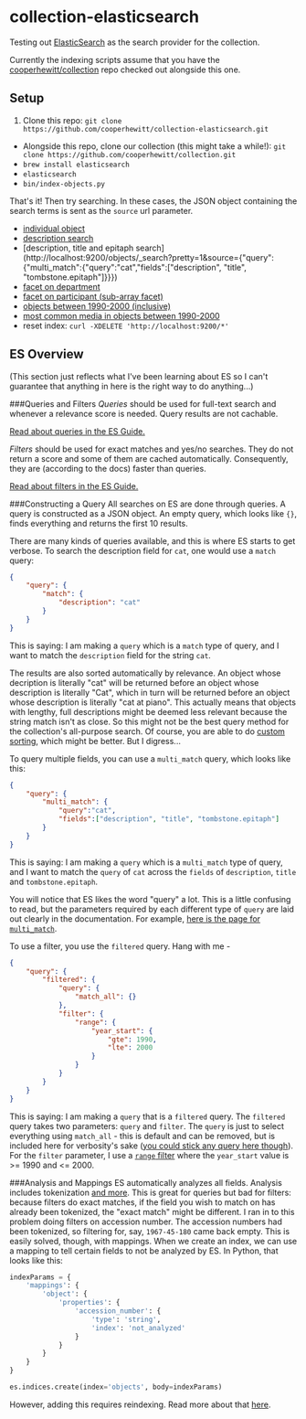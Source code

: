 collection-elasticsearch
===========

Testing out [ElasticSearch](http://www.elasticsearch.org) as the search provider for the collection.

Currently the indexing scripts assume that you have the [cooperhewitt/collection](https://github.com/cooperhewitt/collection/) repo checked out alongside this one. 

Setup
----------

1. Clone this repo: `git clone https://github.com/cooperhewitt/collection-elasticsearch.git`
* Alongside this repo, clone our collection (this might take a while!): `git clone https://github.com/cooperhewitt/collection.git`
* `brew install elasticsearch`
* `elasticsearch`
* `bin/index-objects.py`

That's it! Then try searching. In these cases, the JSON object containing the search terms is sent as the `source` url parameter.
* [individual object](http://localhost:9200/objects/_search?q=id:18109475&pretty=1)
* [description search](http://localhost:9200/objects/_search?pretty=1&source={"query":{"match":{"description":"cat"}}})
* [description, title and epitaph search](http://localhost:9200/objects/_search?pretty=1&source={"query":{"multi_match":{"query":"cat","fields":["description", "title", "tombstone.epitaph"]}}})
* [facet on department](http://localhost:9200/objects/_search?search_type=count&pretty=1&source={"facets":{"departments":{"terms":{"field":"department_id"}}}})
* [facet on participant (sub-array facet)](http://localhost:9200/objects/_search?search_type=count&pretty=1&source={"facets":{"participants":{"terms":{"field":"participants.person_id"}}}})
* [objects between 1990-2000 (inclusive)](http://localhost:9200/objects/_search?pretty=1&source={"query":{"filtered":{"filter":{"range":{"year_start":{"gte":1990,"lte":2000}}}}}})
* [most common media in objects between 1990-2000](http://localhost:9200/objects/_search?pretty=1&search_type=count&source={"query":{"filtered":{"filter":{"range":{"year_start":{"gte":1990,"lte":2000}}}}},"aggregations":{"roles":{"terms":{"field":"medium"}}}})
* reset index: `curl -XDELETE 'http://localhost:9200/*'`

ES Overview
----------
(This section just reflects what I've been learning about ES so I can't guarantee that anything in here is the right way to do anything...)

###Queries and Filters
*Queries* should be used for full-text search and whenever a relevance score is needed. Query results are not cachable.

[Read about queries in the ES Guide.](http://www.elasticsearch.org/guide/en/elasticsearch/reference/current/query-dsl-queries.html)

*Filters* should be used for exact matches and yes/no searches. They do not return a score and some of them are cached automatically. Consequently, they are (according to the docs) faster than queries.

[Read about filters in the ES Guide.](http://www.elasticsearch.org/guide/en/elasticsearch/reference/current/query-dsl-filters.html)

###Constructing a Query
All searches on ES are done through queries. A query is constructed as a JSON object. An empty query, which looks like `{}`, finds everything and returns the first 10 results.

There are many kinds of queries available, and this is where ES starts to get verbose. To search the description field for `cat`, one would use a `match` query:

```json
{
	"query": {
		"match": {
			"description": "cat"
		}
	}
}
```
This is saying: I am making a `query` which is a `match` type of query, and I want to match the `description` field for the string `cat`.

The results are also sorted automatically by relevance. An object whose decription is literally "cat" will be returned before an object whose description is literally "Cat", which in turn will be returned before an object whose description is literally "cat at piano". This actually means that objects with lengthy, full descriptions might be deemed less relevant because the string match isn't as close. So this might not be the best query method for the collection's all-purpose search. Of course, you are able to do [custom sorting](http://www.elasticsearch.org/guide/en/elasticsearch/reference/current/search-request-sort.html), which might be better. But I digress...

To query multiple fields, you can use a `multi_match` query, which looks like this:

```json
{
	"query": {
		"multi_match": {
			"query":"cat",
			"fields":["description", "title", "tombstone.epitaph"]
		}
	}
}
```

This is saying: I am making a `query` which is a `multi_match` type of query, and I want to match the `query` of `cat` across the `fields` of `description`, `title` and `tombstone.epitaph`.

You will notice that ES likes the word "query" a lot. This is a little confusing to read, but the parameters required by each different type of `query` are laid out clearly in the documentation. For example, [here is the page for `multi_match`](http://www.elasticsearch.org/guide/en/elasticsearch/reference/current/query-dsl-multi-match-query.html).

To use a filter, you use the `filtered` query. Hang with me -

```json
{
	"query": {
		"filtered": {
			"query": {
				"match_all": {}
			},
			"filter": {
				"range": {
					"year_start": {
						"gte": 1990,
						"lte": 2000
					}
				}
			}
		}
	}
}
```

This is saying: I am making a `query` that is a `filtered` query. The `filtered` query takes two parameters: `query` and `filter`. The `query` is just to select everything using `match_all` - this is default and can be removed, but is included here for verbosity's sake ([you could stick any query here though](http://www.elasticsearch.org/guide/en/elasticsearch/guide/current/_combining_queries_with_filters.html)). For the `filter` parameter, I use a [`range` filter](http://www.elasticsearch.org/guide/en/elasticsearch/reference/current/query-dsl-range-filter.html) where the `year_start` value is >= 1990 and <= 2000.

###Analysis and Mappings
ES automatically analyzes all fields. Analysis includes tokenization [and more](http://www.elasticsearch.org/guide/en/elasticsearch/reference/current/analysis.html). This is great for queries but bad for filters: because filters do exact matches, if the field you wish to match on has already been tokenized, the "exact match" might be different. I ran in to this problem doing filters on accession number. The accession numbers had been tokenized, so filtering for, say, `1967-45-180` came back empty. This is easily solved, though, with mappings. When we create an index, we can use a mapping to tell certain fields to not be analyzed by ES. In Python, that looks like this:

```python
indexParams = {
	'mappings': {
		'object': {
			'properties': {
				'accession_number': {
					'type': 'string',
					'index': 'not_analyzed'
				}
			}
		}
	}
}

es.indices.create(index='objects', body=indexParams)
```

However, adding this requires reindexing. Read more about that [here](http://www.elasticsearch.org/guide/en/elasticsearch/guide/current/_finding_exact_values.html#_term_filter_with_text).